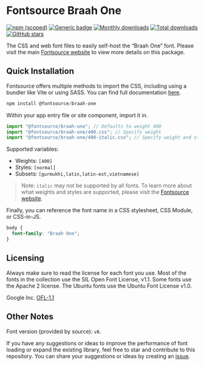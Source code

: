 # Fontsource Braah One

[![npm (scoped)](https://img.shields.io/npm/v/@fontsource/braah-one?color=brightgreen)](https://www.npmjs.com/package/@fontsource/braah-one) [![Generic badge](https://img.shields.io/badge/fontsource-passing-brightgreen)](https://github.com/fontsource/fontsource) [![Monthly downloads](https://badgen.net/npm/dm/@fontsource/braah-one)](https://github.com/fontsource/fontsource) [![Total downloads](https://badgen.net/npm/dt/@fontsource/braah-one)](https://github.com/fontsource/fontsource) [![GitHub stars](https://img.shields.io/github/stars/fontsource/fontsource.svg?style=social&label=Star)](https://github.com/fontsource/fontsource/stargazers)

The CSS and web font files to easily self-host the “Braah One” font. Please visit the main [Fontsource website](https://fontsource.org/fonts/braah-one) to view more details on this package.

## Quick Installation

Fontsource offers multiple methods to import the CSS, including using a bundler like Vite or using SASS. You can find full documentation [here](https://fontsource.org/docs/getting-started/introduction).

```javascript
npm install @fontsource/braah-one
```

Within your app entry file or site component, import it in.

```javascript
import "@fontsource/braah-one"; // Defaults to weight 400
import "@fontsource/braah-one/400.css"; // Specify weight
import "@fontsource/braah-one/400-italic.css"; // Specify weight and style
```

Supported variables:
- Weights: `[400]`
- Styles: `[normal]`
- Subsets: `[gurmukhi,latin,latin-ext,vietnamese]`

> Note: `italic` may not be supported by all fonts. To learn more about what weights and styles are supported, please visit the [Fontsource website](https://fontsource.org/fonts/braah-one).

Finally, you can reference the font name in a CSS stylesheet, CSS Module, or CSS-in-JS.

```css
body {
  font-family: "Braah One";
}
```

## Licensing
Always make sure to read the license for each font you use. Most of the fonts in the collection use the SIL Open Font License, v1.1. Some fonts use the Apache 2 license. The Ubuntu fonts use the Ubuntu Font License v1.0.

Google Inc.
[OFL-1.1](http://scripts.sil.org/OFL)

## Other Notes
Font version (provided by source): `v8`.

If you have any suggestions or ideas to improve the performance of font loading or expand the existing library, feel free to star and contribute to this repository. You can share your suggestions or ideas by creating an [issue](https://github.com/fontsource/fontsource/issues).